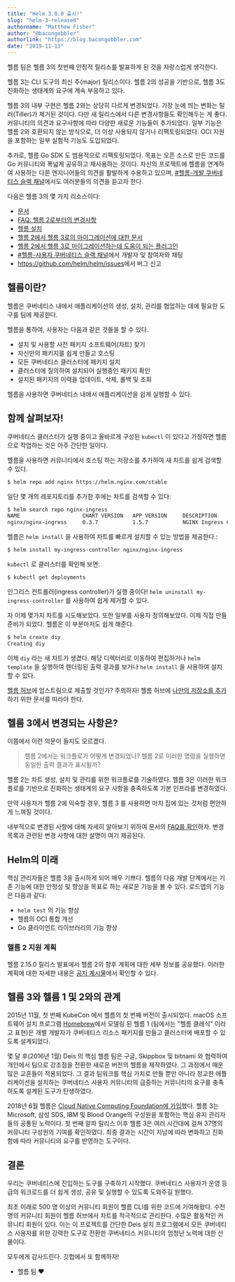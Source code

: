 ```yaml
---
title: "Helm 3.0.0 출시!"
slug: "helm-3-released"
authorname: "Matthew Fisher"
author: "@bacongobbler"
authorlink: "https://blog.bacongobbler.com"
date: "2019-11-13"
---
```


헬름 팀은 헬름 3의 첫번째 안정적 릴리스를 발표하게 된 것을 자랑스럽게 생각한다.

헬름 3는 CLI 도구의 최신 주(major) 릴리스이다. 헬름 2의 성공을 기반으로, 헬름 3도 진화하는 생태계의 요구에 계속 부응하고 있다.

헬름 3의 내부 구현은 헬름 2와는 상당히 다르게 변경되었다. 가장 눈에 띄는 변화는 틸러(Tiller)가 제거된 것이다. 다만 새 릴리스에서 다른 변경사항들도 확인해두는 게 좋다.
커뮤니티의 의견과 요구사항에 따라 다양한 새로운 기능들이 추가되었다. 일부 기능은 헬름 2와 호환되지 않는 방식으로, 더 이상 사용되지 않거나 리팩토링되었다.
OCI 지원을 포함하는 일부 실험적 기능도 도입되었다.

추가로, 헬름 Go SDK 도 범용적으로 리팩토링되었다.
목표는 오픈 소스로 만든 코드를 Go 커뮤니티와 폭넓게 공유하고 재사용하는 것이다.
자신의 프로젝트에 헬름을 연계하여 사용하는 다른 엔지니어들의 의견을 활발하게 수용하고 있으며, [#헬름-개발 쿠버네티스 슬랙 채널](https://slack.k8s.io/)에서도 여러분들의 의견을 듣고자 한다.

다음은 헬름 3의 몇 가지 리소스이다:

- [문서](https://helm.sh/docs/)
- [FAQ: 헬름 2로부터의 변경사항](https://helm.sh/docs/faq/#changes-since-helm-2)
- [헬름 설치](https://helm.sh/docs/intro/install/)
- [헬름 2에서 헬름 3로의 마이그레이션에 대한 문서](https://helm.sh/docs/topics/v2_v3_migration/)
- [헬름 2에서 헬름 3로 마이그레이션하는데 도움이 되는 플러그인](https://github.com/helm/helm-2to3)
- [#헬름-사용자 쿠버네티스 슬랙 채널](https://slack.k8s.io/)에서 개발자 및 참여자와 채팅
- <https://github.com/helm/helm/issues>에서 버그 신고

## 헬름이란?

헬름은 쿠버네티스 내에서 애플리케이션의 생성, 설치, 관리를 협업하는 데에 필요한 도구를 팀에 제공한다.

헬름을 통하여, 사용자는 다음과 같은 것들을 할 수 있다.

- 설치 및 사용할 사전 패키지 소프트웨어(차트) 찾기
- 자신만의 패키지를 쉽게 만들고 호스팅
- 모든 쿠버네티스 클러스터에 패키지 설치
- 클러스터에 질의하여 설치되어 실행중인 패키지 확인
- 설치된 패키지의 이력을 업데이트, 삭제, 롤백 및 조회

헬름을 사용하면 쿠버네티스 내에서 애플리케이션을 쉽게 실행할 수 있다.

## 함께 살펴보자!

쿠버네티스 클러스터가 실행 중이고 올바르게 구성된 `kubectl` 이 있다고 가정하면 헬름으로 작업하는 것은 아주 간단한 일이다.

헬름을 사용하면 커뮤니티에서 호스팅 하는 저장소를 추가하여 새 차트를 쉽게 검색할 수 있다.

```bash
$ helm repo add nginx https://helm.nginx.com/stable
```

일단 몇 개의 레포지토리를 추가한 후에는 차트를 검색할 수 있다:

```bash
$ helm search repo nginx-ingress
NAME                    CHART VERSION   APP VERSION     DESCRIPTION
nginx/nginx-ingress     0.3.7           1.5.7           NGINX Ingress Controller
```

헬름은 `helm install` 을 사용하여 차트를 빠르게 설치할 수 있는 방법을 제공한다.:

```bash
$ helm install my-ingress-controller nginx/nginx-ingress
```

`kubectl` 로 클러스터를 확인해 보면:

```bash
$ kubectl get deployments
```

인그리스 컨트롤러(ingress controller)가 실행 중이다! `helm uninstall my-ingress-controller` 를 사용하여 쉽게 제거할 수 있다.

자 이제 몇가지 차트를 시도해보았다. 또한 일부를 사용자 정의해보았다. 이제 직접 만들 준비가 되었다. 헬름은 이 부분마저도 쉽게 해준다.

```bash
$ helm create diy
Creating diy
```

이제 `diy` 라는 새 차트가 생겼다. 해당 디렉터리로 이동하여 편집하거나 `helm template` 을 실행하여 렌더링된 출력 결과를 보거나 `helm install` 을 사용하여 설치할 수 있다.

[헬름 허브](https://hub.helm.sh/)에 업스트림으로 제출할 것인가? 주의하자! 헬름 허브에 [나만의 저장소를 추가](https://github.com/helm/hub/blob/master/Repositories.md)하기 위한 문서를 따라야 한다.

## 헬름 3에서 변경되는 사항은?

이쯤에서 이런 의문이 들지도 모르겠다.

> 헬름 2에서는 워크플로가 어떻게 변경되었나? 헬름 2로 이러한 명령을 실행하면 동일한 출력 결과가 표시될까?

헬름 2는 차트 생성, 설치 및 관리를 위한 워크플로를 기술하였다. 헬름 3은 이러한 워크플로를 기반으로 진화하는 생태계의 요구 사항을 충족하도록 기본 인프라를 변경하였다.

만약 사용자가 헬름 2에 익숙할 경우, 헬름 3 를 사용하면 마치 집에 있는 것처럼 편안하게 느껴질 것이다.

내부적으로 변경된 사항에 대해 자세히 알아보기 위하여 문서의 [FAQ를 확인](https://helm.sh/docs/faq/)하자. 변경 목록과 관련된 변경 사항에 대한 설명이 여기 제공된다.

## Helm의 미래

핵심 관리자들은 헬름 3을 출시하게 되어 매우 기쁘다. 헬름의 다음 개발 단계에서는 기존 기능에 대한 안정성 및 향상을 목표로 하는 새로운 기능을 볼 수 있다. 로드맵의 기능은 다음과 같다:

- `helm test` 의 기능 향상
- 헬름의 OCI 통합 개선
- Go 클라이언트 라이브러리의 기능 향상

### 헬름 2 지원 계획

헬름 2.15.0 릴리스 발표에서 헬름 2의 향후 계획에 대한 세부 정보를 공유했다. 이러한 계획에 대한 자세한 내용은 [공지 게시물](https://helm.sh/blog/2019-10-22-helm-2150-released/)에서 확인할 수 있다.

## 헬름 3와 헬름 1 및 2와의 관계

2015년 11월, 첫 번째 KubeCon 에서 헬름의 첫 번째 버전이 출시되었다. macOS 소프트웨어 설치 프로그램 [Homebrew](https://brew.sh/)에서 모델링 된 헬름 1 (팀에서는 "헬름 클래식" 이라고 표현)은 개별 개발자가 쿠버네티스 리소스 패키지를 만들고 클러스터에 배포할 수 있도록 설계되었다.

몇 달 후(2016년 1월) Deis 의 핵심 헬름 팀은 구글, Skippbox 및 bitnami 와 협력하여 개인에서 팀으로 강조점을 전환한 새로운 버전의 헬름을 제작하였다. 그 과정에서 매운 많은 교훈들이 적용되었다. 그 결과 팀워크를 핵심 가치로 만들 뿐만 아니라 정교한 애플리케이션을 설치하는 쿠버네티스 사용자 커뮤니티의 급증하는 커뮤니티의 요구를 충족하도록 설계된 도구가 탄생하였다.

2018년 6월 헬름은 [Cloud Native Computing Foundation에 가입](https://helm.sh/blog/helm-enters-the-cncf/)했다. 헬름 3는 Microsoft, 삼성 SDS, IBM 및 Blood Orange의 구성원을 포함하는 핵심 유지 관리자들의 공통된 노력이다. 첫 번째 알파 릴리스 이후 헬름 3은 여러 시간대에 걸쳐 37명의 커뮤니티 구성원의 기여를 확인하였다. 최종 결과는 시간이 지남에 따라 변화하고 진화함에 따라 커뮤니티의 요구를 반영하는 도구이다. 

## 결론

우리는 쿠버네티스에 진입하는 도구를 구축하기 시작했다. 쿠버네티스 사용자가 운영 등급의 워크로드를 더 쉽게 생성, 공유 및 실행할 수 있도록 도와주길 원했다.

최초 이래로 500 명 이상의 커뮤니티 회원이 헬름 CLI를 위한 코드에 기여해왔다. 수천 명의 커뮤니티 회원이 헬름 허브에서 차트를 적극적으로 관리한다. 수많은 활동적인 커뮤니티 회원이 있다. 이는 이 프로젝트를 간단한 Deis 설치 프로그램에서 모든 쿠버네티스 사용자를 위한 강력한 도구로 전환한 쿠버네티스 커뮤니티의 엄청난 노력에 대한 산물이다.

모두에게 감사드린다. 깃헙에서 또 함께하자!

- 헬름 팀 :heart:

